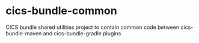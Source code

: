 # cics-bundle-common
CICS bundle shared utilities project to contain common code between cics-bundle-maven and cics-bundle-gradle plugins
